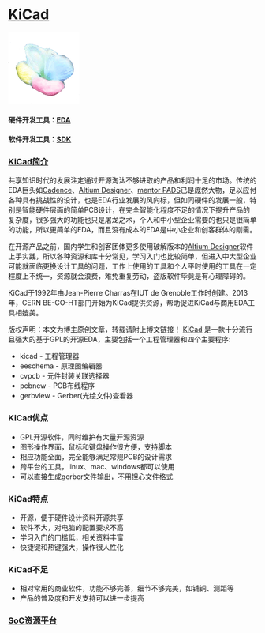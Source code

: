 ﻿# [KiCad](https://github.com/sochub/KiCad)

[![sites](SoC/qitas.png)](http://www.qitas.cn)

#### 硬件开发工具：[EDA](https://github.com/sochub/EDA)
#### 软件开发工具：[SDK](https://github.com/sochub/SDK)
### [KiCad简介](https://github.com/sochub/KiCad/wiki)

共享知识时代的发展注定通过开源淘汰不够进取的产品和利润十足的市场。传统的EDA巨头如[Cadence](https://github.com/sochub/Cadence)、[Altium Designer](https://github.com/sochub/Altium)、[mentor PADS](https://github.com/sochub/PADS)已是庞然大物，足以应付各种具有挑战性的设计，也是EDA行业发展的风向标，但如同硬件的发展一般，特别是智能硬件层面的简单PCB设计，在完全智能化程度不足的情况下提升产品的复杂度，很多强大的功能也只是屠龙之术，个人和中小型企业需要的也只是很简单的功能，所以更简单的EDA，而且没有成本的EDA是中小企业和创客群体的刚需。

在开源产品之前，国内学生和创客团体更多使用破解版本的[Altium Designer](https://github.com/sochub/Altium)软件上手实践，所以各种资源和库十分常见，学习入门也比较简单，但进入中大型企业可能就面临更换设计工具的问题，工作上使用的工具和个人平时使用的工具在一定程度上不统一，资源就会浪费，难免重复劳动，盗版软件毕竟是有心理障碍的。

KiCad于1992年由Jean-Pierre Charras在IUT de Grenoble工作时创建。2013年，CERN BE-CO-HT部门开始为KiCad提供资源，帮助促进KiCad与商用EDA工具相媲美。

版权声明：本文为博主原创文章，转载请附上博文链接！
[KiCad](http://kicad-pcb.org/) 是一款十分流行且强大的基于GPL的开源EDA，主要包括一个工程管理器和四个主要程序:

* kicad - 工程管理器
* eeschema - 原理图编辑器
* cvpcb - 元件封装关联选择器
* pcbnew - PCB布线程序
* gerbview - Gerber(光绘文件)查看器

### KiCad优点

* GPL开源软件，同时维护有大量开源资源
* 图形操作界面，鼠标和键盘操作很方便，支持脚本
* 相应功能全面，完全能够满足常规PCB的设计需求
* 跨平台的工具，linux、mac、windows都可以使用
* 可以直接生成gerber文件输出，不用担心文件格式

### KiCad特点

* 开源，便于硬件设计资料开源共享
* 软件不大，对电脑的配置要求不高
* 学习入门的门槛低，相关资料丰富
* 快捷键和热键强大，操作很人性化

### KiCad不足

* 相对常用的商业软件，功能不够完善，细节不够完美，如铺铜、测距等
* 产品的普及度和开发支持可以进一步提高

###  [SoC资源平台](http://www.qitas.cn)

